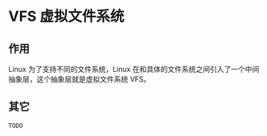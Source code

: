 # VFS 虚拟文件系统

## 作用

Linux 为了支持不同的文件系统，Linux 在和具体的文件系统之间引入了一个中间抽象层，这个抽象层就是虚拟文件系统 VFS。

## 其它

`TODO`